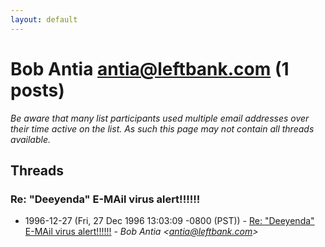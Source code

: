 ```yaml
---
layout: default
---
```


# Bob Antia <antia@leftbank.com> (1 posts)

_Be aware that many list participants used multiple email addresses over their time active on the list. As such this page may not contain all threads available._

## Threads

### Re: "Deeyenda" E-MAil virus alert!!!!!!
+ 1996-12-27 (Fri, 27 Dec 1996 13:03:09 -0800 (PST)) - [Re: "Deeyenda" E-MAil virus alert!!!!!!](/archive/1996/12/e5396dd106d8c42581ffd2ebeb98929df7a9d3ec20d229b301409f43d35743fe) - _Bob Antia \<antia@leftbank.com\>_

